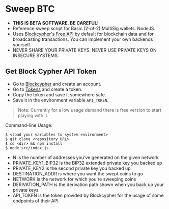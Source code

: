 # Sweep BTC

- **THIS IS BETA SOFTWARE. BE CAREFUL!**
- Reference sweep script for Basic (2-of-2) MultiSig wallets. NodeJS.
- Uses [Blockcypher's Free API](https://www.blockcypher.com/dev/bitcoin/#introduction) by default for blockchain data and for broadcasting transactions. You can implement your own backends yourself.
- NEVER SHARE YOUR PRIVATE KEYS. NEVER USE PRIVATE KEYS ON INSECURE SYSTEMS.

## Get Block Cypher API Token

- Go to [Blockcypher](https://www.blockcypher.com) and create an account.
- Go to [Tokens](https://accounts.blockcypher.com/tokens) and create a token.
- Copy the token and save it somewhere safe.
- Save it in the environment variable `API_TOKEN`.

> Note: Currently for a low usage demand there is free version to start playing with it.

Command-line Usage:

```
$ <load your variables to system environment>
$ git clone <repository URL>
$ cd <dir> && npm install
$ node src/index.js
```

- N is the number of addresses you've generated on the given network
- PRIVATE_KEY1_BIP32 is the BIP32 extended private key you backed up
- PRIVATE_KEY2 is the second private key you backed up
- DESTINATION_ADDR is where you want the swept coins to go
- NETWORK is the network for which you're sweeping coins
- DERIVATION_PATH is the derivation path shown when you back up your private keys
- API_TOKEN is the token provided by Blockcypher for the usage of some endpoints of their API
